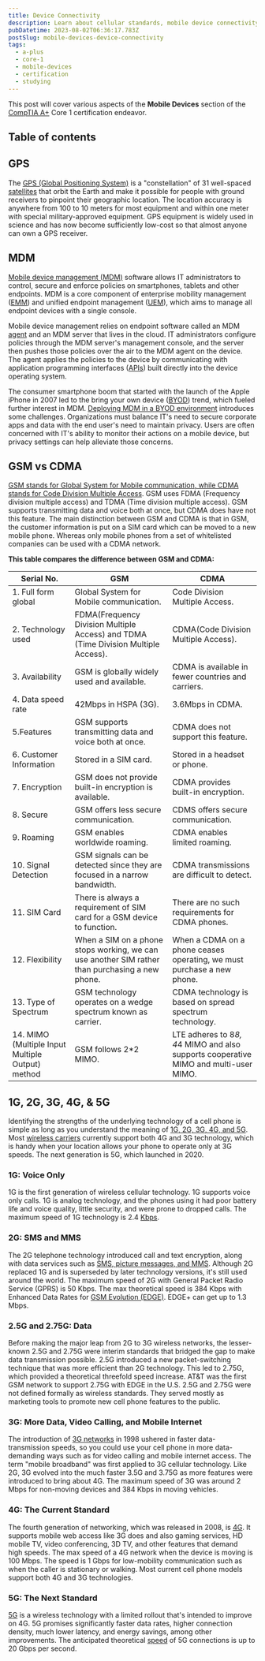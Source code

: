 ```yaml
---
title: Device Connectivity
description: Learn about cellular standards, mobile device connectivity, and mobile device configurations.
pubDatetime: 2023-08-02T06:36:17.783Z
postSlug: mobile-devices-device-connectivity
tags:
  - a-plus
  - core-1
  - mobile-devices
  - certification
  - studying
---
```


This post will cover various aspects of the **Mobile Devices** section of the [CompTIA A+](https://www.comptia.org/certifications/a) Core 1 certification endeavor.

## Table of contents

## GPS

The [GPS (Global Positioning System)](https://www.techtarget.com/searchmobilecomputing/definition/Global-Positioning-System) is a "constellation" of 31 well-spaced [satellites](https://www.techtarget.com/searchmobilecomputing/definition/satellite) that orbit the Earth and make it possible for people with ground receivers to pinpoint their geographic location. The location accuracy is anywhere from 100 to 10 meters for most equipment and within one meter with special military-approved equipment. GPS equipment is widely used in science and has now become sufficiently low-cost so that almost anyone can own a GPS receiver.

## MDM

[Mobile device management (MDM)](https://www.techtarget.com/searchmobilecomputing/definition/mobile-device-management) software allows IT administrators to control, secure and enforce policies on smartphones, tablets and other endpoints. MDM is a core component of enterprise mobility management ([EMM](https://www.techtarget.com/searchmobilecomputing/definition/enterprise-mobility-management-EMM)) and unified endpoint management ([UEM](https://www.techtarget.com/searchenterprisedesktop/definition/unified-endpoint-management-UEM)), which aims to manage all endpoint devices with a single console.

Mobile device management relies on endpoint software called an MDM [agent](https://www.techtarget.com/whatis/definition/software-agent) and an MDM server that lives in the cloud. IT administrators configure policies through the MDM server's management console, and the server then pushes those policies over the air to the MDM agent on the device. The agent applies the policies to the device by communicating with application programming interfaces ([APIs](https://www.techtarget.com/searchapparchitecture/definition/application-program-interface-API)) built directly into the device operating system.

The consumer smartphone boom that started with the launch of the Apple iPhone in 2007 led to the bring your own device ([BYOD](https://www.techtarget.com/whatis/definition/BYOD-bring-your-own-device)) trend, which fueled further interest in MDM. [Deploying MDM in a BYOD environment](https://www.techtarget.com/searchenterprisedesktop/tip/How-to-successfully-implement-MDM-for-BYOD) introduces some challenges. Organizations must balance IT's need to secure corporate apps and data with the end user's need to maintain privacy. Users are often concerned with IT's ability to monitor their actions on a mobile device, but privacy settings can help alleviate those concerns.

## GSM vs CDMA

[GSM stands for Global System for Mobile communication, while CDMA stands for Code Division Multiple Access](https://www.verizon.com/articles/Smartphones/what-are-phone-bands-and-why-do-they-matter/). GSM uses FDMA (Frequency division multiple access) and TDMA (Time division multiple access). GSM supports transmitting data and voice both at once, but CDMA does have not this feature. The main distinction between GSM and CDMA is that in GSM, the customer information is put on a SIM card which can be moved to a new mobile phone. Whereas only mobile phones from a set of whitelisted companies can be used with a CDMA network.

**This table compares the difference between GSM and CDMA:**

| Serial No.                                       | GSM                                                                                             | CDMA                                                                                 |
| ------------------------------------------------ | ----------------------------------------------------------------------------------------------- | ------------------------------------------------------------------------------------ |
| 1. Full form global                              | Global System for Mobile communication.                                                         | Code Division Multiple Access.                                                       |
| 2. Technology used                               | FDMA(Frequency Division Multiple Access) and TDMA (Time Division Multiple Access).              | CDMA(Code Division Multiple Access).                                                 |
| 3. Availability                                  | GSM is globally widely used and available.                                                      | CDMA is available in fewer countries and carriers.                                   |
| 4. Data speed rate                               | 42Mbps in HSPA (3G).                                                                            | 3.6Mbps in CDMA.                                                                     |
| 5.Features                                       | GSM supports transmitting data and voice both at once.                                          | CDMA does not support this feature.                                                  |
| 6. Customer Information                          | Stored in a SIM card.                                                                           | Stored in a headset or phone.                                                        |
| 7. Encryption                                    | GSM does not provide built-in encryption is available.                                          | CDMA provides built-in encryption.                                                   |
| 8. Secure                                        | GSM offers less secure communication.                                                           | CDMS offers secure communication.                                                    |
| 9. Roaming                                       | GSM enables worldwide roaming.                                                                  | CDMA enables limited roaming.                                                        |
| 10. Signal Detection                             | GSM signals can be detected since they are focused in a narrow bandwidth.                       | CDMA transmissions are difficult to detect.                                          |
| 11. SIM Card                                     | There is always a requirement of SIM card for a GSM device to function.                         | There are no such requirements for CDMA phones.                                      |
| 12. Flexibility                                  | When a SIM on a phone stops working, we can use another SIM rather than purchasing a new phone. | When a CDMA on a phone ceases operating, we must purchase a new phone.               |
| 13. Type of Spectrum                             | GSM technology operates on a wedge spectrum known as carrier.                                   | CDMA technology is based on spread spectrum technology.                              |
| 14. MIMO (Multiple Input Multiple Output) method | GSM follows 2\*2 MIMO.                                                                          | LTE adheres to 8*8, 4*4 MIMO and also supports cooperative MIMO and multi-user MIMO. |

## 1G, 2G, 3G, 4G, & 5G

Identifying the strengths of the underlying technology of a cell phone is simple as long as you understand the meaning of [1G, 2G, 3G, 4G, and 5G](https://www.lifewire.com/1g-vs-2g-vs-2-5g-vs-3g-vs-4g-578681). Most [wireless carriers](https://www.lifewire.com/what-is-a-mobile-carrier-2373339) currently support both 4G and 3G technology, which is handy when your location allows your phone to operate only at 3G speeds. The next generation is 5G, which launched in 2020.

### 1G: Voice Only

1G is the first generation of wireless cellular technology. 1G supports voice only calls. 1G is analog technology, and the phones using it had poor battery life and voice quality, little security, and were prone to dropped calls. The maximum speed of 1G technology is 2.4 [Kbps](https://www.lifewire.com/bits-per-second-kbps-mbps-gbps-818122).

### 2G: SMS and MMS

The 2G telephone technology introduced call and text encryption, along with data services such as [SMS, picture messages, and MMS](https://www.lifewire.com/what-is-sms-mms-iphone-2000247). Although 2G replaced 1G and is superseded by later technology versions, it's still used around the world. The maximum speed of 2G with General Packet Radio Service (GPRS) is 50 Kbps. The max theoretical speed is 384 Kbps with Enhanced Data Rates for [GSM Evolution (EDGE)](https://www.lifewire.com/definition-of-edge-578669). EDGE+ can get up to 1.3 Mbps.

### 2.5G and 2.75G: Data

Before making the major leap from 2G to 3G wireless networks, the lesser-known 2.5G and 2.75G were interim standards that bridged the gap to make data transmission possible. 2.5G introduced a new packet-switching technique that was more efficient than 2G technology. This led to 2.75G, which provided a theoretical threefold speed increase. AT&T was the first GSM network to support 2.75G with EDGE in the U.S. 2.5G and 2.75G were not defined formally as wireless standards. They served mostly as marketing tools to promote new cell phone features to the public.

### 3G: More Data, Video Calling, and Mobile Internet

The introduction of [3G networks](https://www.lifewire.com/what-is-3g-3426465) in 1998 ushered in faster data-transmission speeds, so you could use your cell phone in more data-demanding ways such as for video calling and mobile internet access. The term "mobile broadband" was first applied to 3G cellular technology. Like 2G, 3G evolved into the much faster 3.5G and 3.75G as more features were introduced to bring about 4G. The maximum speed of 3G was around 2 Mbps for non-moving devices and 384 Kbps in moving vehicles.

### 4G: The Current Standard

The fourth generation of networking, which was released in 2008, is [4G](https://www.lifewire.com/what-is-4g-wireless-577577). It supports mobile web access like 3G does and also gaming services, HD mobile TV, video conferencing, 3D TV, and other features that demand high speeds. The max speed of a 4G network when the device is moving is 100 Mbps. The speed is 1 Gbps for low-mobility communication such as when the caller is stationary or walking. Most current cell phone models support both 4G and 3G technologies.

### 5G: The Next Standard

[5G](https://www.lifewire.com/5g-wireless-4155905) is a wireless technology with a limited rollout that's intended to improve on 4G. 5G promises significantly faster data rates, higher connection density, much lower latency, and energy savings, among other improvements. The anticipated theoretical [speed](https://www.lifewire.com/5g-speed-4180992) of 5G connections is up to 20 Gbps per second.
